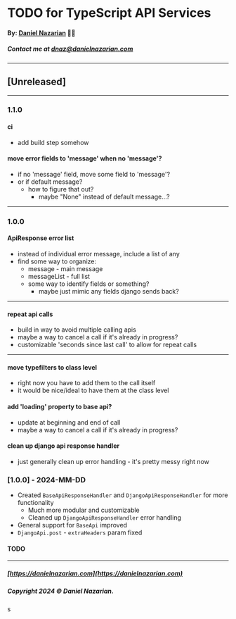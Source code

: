 # TODO for TypeScript API Services
#### By: [Daniel Nazarian](https://danielnazarian) 🐧👹
##### Contact me at <dnaz@danielnazarian.com>

-------------------------------------------------------
## [Unreleased]
-----
### 1.1.0


#### ci
- add build step somehow




#### move error fields to 'message' when no 'message'?
- if no 'message' field, move some field to 'message'?
- or if default message?
  - how to figure that out?
    - maybe "None" instead of default message...?

    
-----
### 1.0.0




#### ApiResponse error list
- instead of individual error message, include a list of any
- find some way to organize:
  - message - main message
  - messageList - full list
  - some way to identify fields or something?
    - maybe just mimic any fields django sends back?



---


#### repeat api calls
- build in way to avoid multiple calling apis
- maybe a way to cancel a call if it's already in progress?
- customizable 'seconds since last call' to allow for repeat calls


----


#### move typefilters to class level
- right now you have to add them to the call itself
- it would be nice/ideal to have them at the class level



#### add 'loading' property to base api?
- update at beginning and end of call
- maybe a way to cancel a call if it's already in progress?


#### clean up django api response handler
- just generally clean up error handling - it's pretty messy right now





### [1.0.0] - 2024-MM-DD
- Created `BaseApiResponseHandler` and `DjangoApiResponseHandler` for more functionality
  - Much more modular and customizable
  - Cleaned up `DjangoApiResponseHandler` error handling
- General support for `BaseApi` improved
- `DjangoApi.post` - `extraHeaders` param fixed
#### TODO

-------------------------------------------------------

##### [https://danielnazarian.com](https://danielnazarian.com)
##### Copyright 2024 © Daniel Nazarian.
s